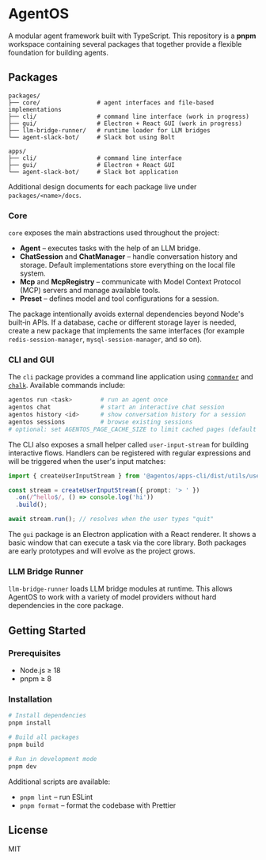 # AgentOS

A modular agent framework built with TypeScript. This repository is a **pnpm**
workspace containing several packages that together provide a flexible
foundation for building agents.

## Packages

```
packages/
├── core/                # agent interfaces and file‑based implementations
├── cli/                 # command line interface (work in progress)
├── gui/                 # Electron + React GUI (work in progress)
├── llm-bridge-runner/   # runtime loader for LLM bridges
└── agent-slack-bot/     # Slack bot using Bolt

apps/
├── cli/                 # command line interface
├── gui/                 # Electron + React GUI
└── agent-slack-bot/     # Slack bot application
```

Additional design documents for each package live under `packages/<name>/docs`.

### Core

`core` exposes the main abstractions used throughout the project:

- **Agent** – executes tasks with the help of an LLM bridge.
- **ChatSession** and **ChatManager** – handle conversation history and
  storage. Default implementations store everything on the local file system.
- **Mcp** and **McpRegistry** – communicate with Model Context Protocol (MCP)
  servers and manage available tools.
- **Preset** – defines model and tool configurations for a session.

The package intentionally avoids external dependencies beyond Node's built‑in
APIs. If a database, cache or different storage layer is needed, create a new
package that implements the same interfaces (for example
`redis-session-manager`, `mysql-session-manager`, and so on).

### CLI and GUI

The `cli` package provides a command line application using
[`commander`](https://github.com/tj/commander.js) and
[`chalk`](https://github.com/chalk/chalk`).
Available commands include:

```bash
agentos run <task>        # run an agent once
agentos chat              # start an interactive chat session
agentos history <id>      # show conversation history for a session
agentos sessions          # browse existing sessions
# optional: set AGENTOS_PAGE_CACHE_SIZE to limit cached pages (default 5)
```

The CLI also exposes a small helper called `user-input-stream` for building
interactive flows. Handlers can be registered with regular expressions and will
be triggered when the user's input matches:

```ts
import { createUserInputStream } from '@agentos/apps-cli/dist/utils/user-input-stream';

const stream = createUserInputStream({ prompt: '> ' })
  .on(/^hello$/, () => console.log('hi'))
  .build();

await stream.run(); // resolves when the user types "quit"
```

The `gui` package is an Electron application with a React renderer. It shows a
basic window that can execute a task via the core library. Both packages are
early prototypes and will evolve as the project grows.

### LLM Bridge Runner

`llm-bridge-runner` loads LLM bridge modules at runtime. This allows AgentOS to
work with a variety of model providers without hard dependencies in the core
package.

## Getting Started

### Prerequisites

- Node.js ≥ 18
- pnpm ≥ 8

### Installation

```bash
# Install dependencies
pnpm install

# Build all packages
pnpm build

# Run in development mode
pnpm dev
```

Additional scripts are available:

- `pnpm lint` – run ESLint
- `pnpm format` – format the codebase with Prettier

## License

MIT
